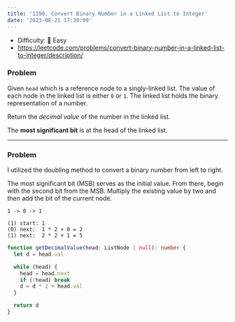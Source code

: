 ```yaml
---
title: '1290. Convert Binary Number in a Linked List to Integer'
date: '2023-08-21 17:30:00'
---
```


- Difficulty: 🍰 Easy
- https://leetcode.com/problems/convert-binary-number-in-a-linked-list-to-integer/description/

### Problem

Given `head` which is a reference node to a singly-linked list. The value of each node in the linked list is either `0` or `1`. The linked list holds the binary representation of a number.

Return the _decimal value_ of the number in the linked list.

The **most significant bit** is at the head of the linked list.

---

### Problem

I utilized the doubling method to convert a binary number from left to right.

The most significant bit (MSB) serves as the initial value. From there, begin with the second bit from the MSB. Multiply the existing value by two and then add the bit of the current node.

```text
1 -> 0 -> 1

(1) start: 1
(0) next:  1 * 2 + 0 = 2
(1) next:  2 * 2 + 1 = 5
```

```ts
function getDecimalValue(head: ListNode | null): number {
  let d = head.val

  while (head) {
    head = head.next
    if (!head) break
    d = d * 2 + head.val
  }

  return d
}
```

